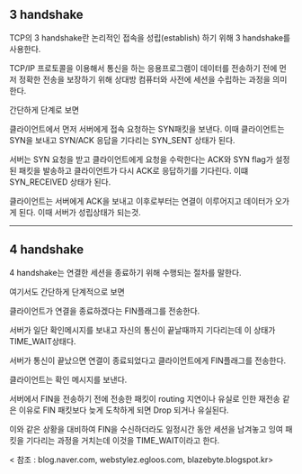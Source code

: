 ## 3 handshake

TCP의 3 handshake란 논리적인 접속을 성립(establish) 하기 위해 3 handshake를 사용한다.

TCP/IP 프로토콜을 이용해서 통신을 하는 응용프로그램이 데이터를 전송하기 전에 먼저 정확한 전송을 보장하기 위해 상대방 컴퓨터와 사전에 세션을 수립하는 과정을 의미한다.

간단하게 단계로 보면

클라이언트에서 먼저 서버에게 접속 요청하는 SYN패킷을 보낸다. 이때 클라이언트는 SYN을 보내고 SYN/ACK 응답을 기다리는 SYN_SENT 상태가 된다. 

서버는 SYN 요청을 받고 클라이언트에게 요청을 수락한다는 ACK와 SYN flag가 설정된 패킷을 발송하고 클라이언트가 다시 ACK로 응답하기를 기다린다. 이떄 SYN_RECEIVED 상태가 된다.

클라이언트는 서버에게 ACK을 보내고 이후로부터는 연결이 이루어지고 데이터가 오가게 된다.
이때 서버가 성립상태가 되는것.

------------------------------------------------------------

## 4 handshake

4 handshake는 연결한 세션을 종료하기 위해 수행되는 절차를 말한다.

여기서도 간단하게 단계적으로 보면

클라이언트가 연결을 종료하겠다는 FIN플래그를 전송한다.

서버가 일단 확인메시지를 보내고 자신의 통신이 끝날때까지 기다리는데 이 상태가 TIME_WAIT상태다.

서버가 통신이 끝났으면 연결이 종료되었다고 클라이언트에게 FIN플래그를 전송한다.

클라이언트는 확인 메시지를 보낸다.

서버에서 FIN을 전송하기 전에 전송한 패킷이 routing 지연이나 유실로 인한 재전송 같은 이유로 FIN 패킷보다 늦게 도착하게 되면 Drop 되거나 유실된다. 

이와 같은 상황을 대비하여 FIN을 수신하더라도 일정시간 동안 세션을 남겨놓고 잉여 패킷을 기다리는 과정을 거치는데 이것을 TIME_WAIT이라고 한다.


< 참조 : blog.naver.com, webstylez.egloos.com, blazebyte.blogspot.kr>
